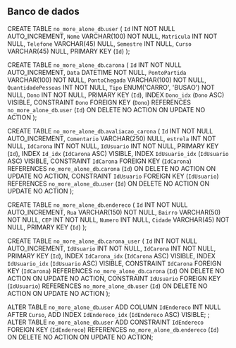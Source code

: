 ## Banco de dados

CREATE TABLE `no_more_alone_db`.`user` (
  `Id` INT NOT NULL AUTO_INCREMENT,
  `Nome` VARCHAR(100) NOT NULL,
  `Matricula` INT NOT NULL,
  `Telefone` VARCHAR(45) NULL,
  `Semestre` INT NULL,
  `Curso` VARCHAR(45) NULL,
  PRIMARY KEY (`Id`)
);

CREATE TABLE `no_more_alone_db`.`carona` (
  `Id` INT NOT NULL AUTO_INCREMENT,
  `Data` DATETIME NOT NULL,
  `PontoPartida` VARCHAR(100) NOT NULL,
  `PontoChegada` VARCHAR(100) NOT NULL,
  `QuantidadePessoas` INT NOT NULL,
  `Tipo` ENUM('CARRO', 'BUSAO') NOT NULL,
  `Dono` INT NOT NULL,
  PRIMARY KEY (`Id`),
  INDEX `Dono_idx` (`Dono` ASC) VISIBLE,
  CONSTRAINT `Dono`
    FOREIGN KEY (`Dono`)
    REFERENCES `no_more_alone_db`.`user` (`Id`)
    ON DELETE NO ACTION
    ON UPDATE NO ACTION
);

CREATE TABLE `no_more_alone_db`.`avaliacao_carona` (
  `Id` INT NOT NULL AUTO_INCREMENT,
  `Comentario` VARCHAR(250) NULL,
  `estrela` INT NOT NULL,
  `IdCarona` INT NOT NULL,
  `IdUsuario` INT NOT NULL,
  PRIMARY KEY (`Id`),
  INDEX `Id_idx` (`IdCarona` ASC) VISIBLE,
  INDEX `IdUsuario_idx` (`IdUsuario` ASC) VISIBLE,
  CONSTRAINT `IdCarona`
    FOREIGN KEY (`IdCarona`)
    REFERENCES `no_more_alone_db`.`carona` (`Id`)
    ON DELETE NO ACTION
    ON UPDATE NO ACTION,
  CONSTRAINT `IdUsuario`
    FOREIGN KEY (`IdUsuario`)
    REFERENCES `no_more_alone_db`.`user` (`Id`)
    ON DELETE NO ACTION
    ON UPDATE NO ACTION
);

CREATE TABLE `no_more_alone_db`.`endereco` (
  `Id` INT NOT NULL AUTO_INCREMENT,
  `Rua` VARCHAR(150) NOT NULL,
  `Bairro` VARCHAR(50) NOT NULL,
  `CEP` INT NOT NULL,
  `Numero` INT NULL,
  `Cidade` VARCHAR(45) NOT NULL,
  PRIMARY KEY (`Id`)
);

CREATE TABLE `no_more_alone_db`.`carona_user` (
  `Id` INT NOT NULL AUTO_INCREMENT,
  `IdUsuario` INT NOT NULL,
  `IdCarona` INT NOT NULL,
  PRIMARY KEY (`Id`),
  INDEX `IdCarona_idx` (`IdCarona` ASC) VISIBLE,
  INDEX `IdUsuario_idx` (`IdUsuario` ASC) VISIBLE,
  CONSTRAINT `IdCarona`
    FOREIGN KEY (`IdCarona`)
    REFERENCES `no_more_alone_db`.`carona` (`Id`)
    ON DELETE NO ACTION
    ON UPDATE NO ACTION,
  CONSTRAINT `IdUsuario`
    FOREIGN KEY (`IdUsuario`)
    REFERENCES `no_more_alone_db`.`user` (`Id`)
    ON DELETE NO ACTION
    ON UPDATE NO ACTION
);


ALTER TABLE `no_more_alone_db`.`user` 
ADD COLUMN `IdEndereco` INT NULL AFTER `Curso`,
ADD INDEX `IdEndereco_idx` (`IdEndereco` ASC) VISIBLE;
;
ALTER TABLE `no_more_alone_db`.`user` 
ADD CONSTRAINT `IdEndereco`
  FOREIGN KEY (`IdEndereco`)
  REFERENCES `no_more_alone_db`.`endereco` (`Id`)
  ON DELETE NO ACTION
  ON UPDATE NO ACTION;
